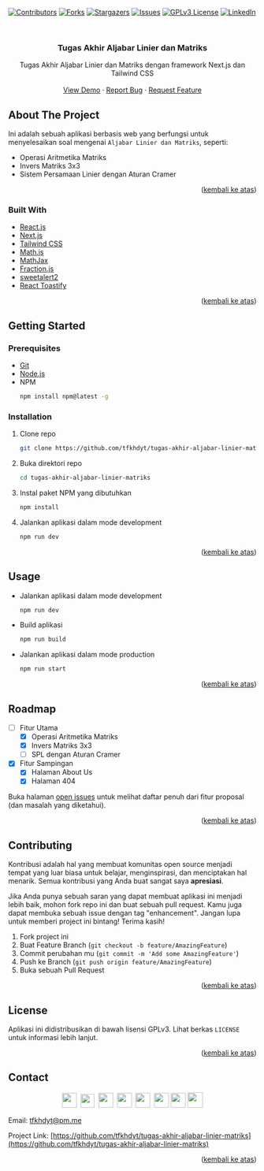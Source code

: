 <div id="top"></div>

[![Contributors][contributors-shield]][contributors-url]
[![Forks][forks-shield]][forks-url]
[![Stargazers][stars-shield]][stars-url]
[![Issues][issues-shield]][issues-url]
[![GPLv3 License][license-shield]][license-url]
[![LinkedIn][linkedin-shield]][linkedin-url]

<!-- PROJECT LOGO -->
<br />
<div align="center">
  
  <h3 align="center">Tugas Akhir Aljabar Linier dan Matriks</h3>

  <p align="center">
    Tugas Akhir Aljabar Linier dan Matriks dengan framework Next.js dan Tailwind CSS
    <br />
    <br />
    <a href="https://aljabar-linier-matriks-kelompok-2.vercel.app">View Demo</a>
    ·
    <a href="https://github.com/tfkhdyt/tugas-akhir-aljabar-linier-matriks/issues">Report Bug</a>
    ·
    <a href="https://github.com/tfkhdyt/tugas-akhir-aljabar-linier-matriks/issues">Request Feature</a>
  </p>
</div>

<!-- ABOUT THE PROJECT -->
## About The Project

Ini adalah sebuah aplikasi berbasis web yang berfungsi untuk menyelesaikan soal mengenai `Aljabar Linier dan Matriks`, seperti:
- Operasi Aritmetika Matriks
- Invers Matriks 3x3
- Sistem Persamaan Linier dengan Aturan Cramer

<p align="right">(<a href="#top">kembali ke atas</a>)</p>

### Built With

* [React.js](https://reactjs.org/)
* [Next.js](https://nextjs.org/)
* [Tailwind CSS](https://tailwindcss.com/)
* [Math.js](https://mathjs.org/)
* [MathJax](https://www.mathjax.org/)
* [Fraction.js](https://github.com/infusion/Fraction.js/)
* [sweetalert2](https://sweetalert2.github.io/)
* [React Toastify](https://fkhadra.github.io/react-toastify/introduction)

<p align="right">(<a href="#top">kembali ke atas</a>)</p>

<!-- GETTING STARTED -->
## Getting Started

### Prerequisites

* [Git](https://git-scm.com/)
* [Node.js](https://nodejs.org/en/)
* NPM
  ```sh
  npm install npm@latest -g
  ```

### Installation

1. Clone repo
   ```sh
   git clone https://github.com/tfkhdyt/tugas-akhir-aljabar-linier-matriks.git
   ```
2. Buka direktori repo 
   ```sh
   cd tugas-akhir-aljabar-linier-matriks
   ```
3. Instal paket NPM yang dibutuhkan
   ```sh
   npm install
   ```
4. Jalankan aplikasi dalam mode development 
   ```sh
   npm run dev
   ```

<p align="right">(<a href="#top">kembali ke atas</a>)</p>

<!-- USAGE EXAMPLES -->
## Usage

* Jalankan aplikasi dalam mode development 
   ```sh
   npm run dev
   ```
* Build aplikasi
   ```sh
   npm run build
   ```
* Jalankan aplikasi dalam mode production 
   ```sh
   npm run start
   ```

<p align="right">(<a href="#top">kembali ke atas</a>)</p>

<!-- ROADMAP -->
## Roadmap

- [ ] Fitur Utama
  - [x] Operasi Aritmetika Matriks
  - [x] Invers Matriks 3x3
  - [ ] SPL dengan Aturan Cramer
- [x] Fitur Sampingan
  - [x] Halaman About Us
  - [x] Halaman 404

Buka halaman [open issues](https://github.com/tfkhdyt/tugas-akhir-aljabar-linier-matriks/issues) untuk melihat daftar penuh dari fitur proposal (dan masalah yang diketahui).

<p align="right">(<a href="#top">kembali ke atas</a>)</p>

<!-- CONTRIBUTING -->
## Contributing

Kontribusi adalah hal yang membuat komunitas open source menjadi tempat yang luar biasa untuk belajar, menginspirasi, dan menciptakan hal menarik. Semua kontribusi yang Anda buat sangat saya **apresiasi**.

Jika Anda punya sebuah saran yang dapat membuat aplikasi ini menjadi lebih baik, mohon fork repo ini dan buat sebuah pull request. Kamu juga dapat membuka sebuah issue dengan tag "enhancement".
Jangan lupa untuk memberi project ini bintang! Terima kasih!

1. Fork project ini
2. Buat Feature Branch (`git checkout -b feature/AmazingFeature`)
3. Commit perubahan mu (`git commit -m 'Add some AmazingFeature'`)
4. Push ke Branch (`git push origin feature/AmazingFeature`)
5. Buka sebuah Pull Request

<p align="right">(<a href="#top">kembali ke atas</a>)</p>

<!-- LICENSE -->
## License

Aplikasi ini didistribusikan di bawah lisensi GPLv3. Lihat berkas `LICENSE` untuk informasi lebih lanjut.

<p align="right">(<a href="#top">kembali ke atas</a>)</p>


<!-- CONTACT -->
## Contact

<p align=center>
  <a href="https://facebook.com/tfkhdyt142"><img height="30" src="https://upload.wikimedia.org/wikipedia/commons/5/51/Facebook_f_logo_%282019%29.svg"></a>&nbsp;
  <a href="https://twitter.com/tfkhdyt"><img height="28" src="https://upload.wikimedia.org/wikipedia/en/6/60/Twitter_Logo_as_of_2021.svg"></a>&nbsp;
  <a href="https://instagram.com/_tfkhdyt_"><img height="30" src="https://upload.wikimedia.org/wikipedia/commons/e/e7/Instagram_logo_2016.svg"></a>&nbsp;
  <a href="https://youtube.com/tfkhdyt"><img height="30" src="https://upload.wikimedia.org/wikipedia/commons/a/a0/YouTube_social_red_circle_%282017%29.svg"></a>&nbsp;
  <a href="https://t.me/tfkhdyt"><img height="30" src="https://upload.wikimedia.org/wikipedia/commons/8/83/Telegram_2019_Logo.svg"></a>&nbsp;
  <a href="https://www.linkedin.com/mwlite/in/taufik-hidayat-6793aa200"><img height="30" src="https://upload.wikimedia.org/wikipedia/commons/8/81/LinkedIn_icon.svg"></a>
  <a href="https://pddikti.kemdikbud.go.id/data_mahasiswa/QUUyNzdEMjktNDk0Ri00RTlDLUE4NzgtNkUwRDBDRjIxOUNB"><img height="30" src="https://i.postimg.cc/YSB2c3DG/1619598282440.png"></a>
  <a href="https://tfkhdyt.my.id/"><img height="31" src="https://www.svgrepo.com/show/295345/internet.svg"></a>
</p>

Email: tfkhdyt@pm.me

Project Link: [https://github.com/tfkhdyt/tugas-akhir-aljabar-linier-matriks](https://github.com/tfkhdyt/tugas-akhir-aljabar-linier-matriks)

<p align="right">(<a href="#top">kembali ke atas</a>)</p>

<!-- MARKDOWN LINKS & IMAGES -->
<!-- https://www.markdownguide.org/basic-syntax/#reference-style-links -->
[contributors-shield]: https://img.shields.io/github/contributors/tfkhdyt/tugas-akhir-aljabar-linier-matriks.svg?style=for-the-badge
[contributors-url]: https://github.com/tfkhdyt/tugas-akhir-aljabar-linier-matriks/graphs/contributors
[forks-shield]: https://img.shields.io/github/forks/tfkhdyt/tugas-akhir-aljabar-linier-matriks.svg?style=for-the-badge
[forks-url]: https://github.com/tfkhdyt/tugas-akhir-aljabar-linier-matriks/network/members
[stars-shield]: https://img.shields.io/github/stars/tfkhdyt/tugas-akhir-aljabar-linier-matriks.svg?style=for-the-badge
[stars-url]: https://github.com/tfkhdyt/tugas-akhir-aljabar-linier-matriks/stargazers
[issues-shield]: https://img.shields.io/github/issues/tfkhdyt/tugas-akhir-aljabar-linier-matriks.svg?style=for-the-badge
[issues-url]: https://github.com/tfkhdyt/tugas-akhir-aljabar-linier-matriks/issues
[license-shield]: https://img.shields.io/github/license/tfkhdyt/tugas-akhir-aljabar-linier-matriks.svg?style=for-the-badge
[license-url]: https://github.com/tfkhdyt/tugas-akhir-aljabar-linier-matriks/blob/master/LICENSE
[linkedin-shield]: https://img.shields.io/badge/-LinkedIn-black.svg?style=for-the-badge&logo=linkedin&colorB=555
[linkedin-url]: https://linkedin.com/in/taufik-hidayat-6793aa200
